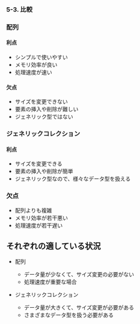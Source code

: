 ### 5-3. 比較

### 配列

#### 利点

- シンプルで使いやすい
- メモリ効率が良い
- 処理速度が速い
#### 欠点

- サイズを変更できない
- 要素の挿入や削除が難しい
- ジェネリック型ではない

### ジェネリックコレクション

#### 利点

- サイズを変更できる
- 要素の挿入や削除が簡単
- ジェネリック型なので、様々なデータ型を扱える

### 欠点

- 配列よりも複雑
- メモリ効率が若干悪い
- 処理速度が若干遅い


## それぞれの適している状況

- 配列
  - データ量が少なくて、サイズ変更の必要がない
  - 処理速度が重要な場合

- ジェネリックコレクション
  - データ量が大きくて、サイズ変更が必要がある
  - さまざまなデータ型を扱う必要がある